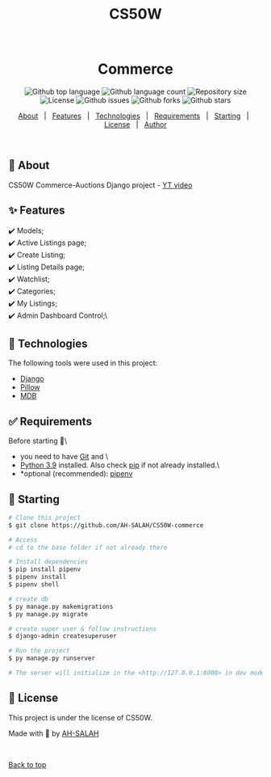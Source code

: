 <div align="center" id="top">
    <h1>CS50W</h1>

  &#xa0;

  <!-- <a href="https://commerce.netlify.app">Demo</a> -->
</div>

<h1 align="center">Commerce</h1>

<p align="center">
  <img alt="Github top language" src="https://img.shields.io/github/languages/top/AH-SALAH/CS50W-commerce?color=56BEB8">

  <img alt="Github language count" src="https://img.shields.io/github/languages/count/AH-SALAH/CS50W-commerce?color=56BEB8">

  <img alt="Repository size" src="https://img.shields.io/github/repo-size/AH-SALAH/CS50W-commerce?color=56BEB8">

  <img alt="License" src="https://img.shields.io/github/license/AH-SALAH/CS50W-commerce?color=56BEB8">

  <img alt="Github issues" src="https://img.shields.io/github/issues/AH-SALAH/CS50W-commerce?color=56BEB8" />

  <img alt="Github forks" src="https://img.shields.io/github/forks/AH-SALAH/CS50W-commerce?color=56BEB8" />

  <img alt="Github stars" src="https://img.shields.io/github/stars/AH-SALAH/CS50W-commerce?color=56BEB8" />
</p>

<!-- Status -->

<!-- <h4 align="center"> 
	🚧  Commerce 🚀 Under construction...  🚧
</h4> 

<hr> -->

<p align="center">
  <a href="#dart-about">About</a> &#xa0; | &#xa0; 
  <a href="#sparkles-features">Features</a> &#xa0; | &#xa0;
  <a href="#rocket-technologies">Technologies</a> &#xa0; | &#xa0;
  <a href="#white_check_mark-requirements">Requirements</a> &#xa0; | &#xa0;
  <a href="#checkered_flag-starting">Starting</a> &#xa0; | &#xa0;
  <a href="#memo-license">License</a> &#xa0; | &#xa0;
  <a href="https://github.com/AH-SALAH" target="_blank">Author</a>
</p>

<br>

## :dart: About ##

CS50W Commerce-Auctions Django project - [YT video](https://youtu.be/ThIoTQx49qs)

## :sparkles: Features ##

:heavy_check_mark: Models;\
:heavy_check_mark: Active Listings page;\
:heavy_check_mark: Create Listing;\
:heavy_check_mark: Listing Details page;\
:heavy_check_mark: Watchlist;\
:heavy_check_mark: Categories;\
:heavy_check_mark: My Listings;\
:heavy_check_mark: Admin Dashboard Control;\

## :rocket: Technologies ##

The following tools were used in this project:

- [Django](https://docs.djangoproject.com/)
- [Pillow](https://pypi.org/project/Pillow/)
- [MDB](https://mdbootstrap.com/)

## :white_check_mark: Requirements ##

Before starting :checkered_flag:\
- you need to have [Git](https://git-scm.com) and \
- [Python 3.9](https://www.python.org/) installed. Also check 
[pip](https://pypi.org/project/pip/) if not already installed.\
- *optional (recommended): [pipenv](https://pypi.org/project/pipenv/)

## :checkered_flag: Starting ##

```bash
# Clone this project
$ git clone https://github.com/AH-SALAH/CS50W-commerce

# Access
# cd to the base folder if not already there

# Install dependencies
$ pip install pipenv
$ pipenv install
$ pipenv shell

# create db
$ py manage.py makemigrations
$ py manage.py migrate

# create super user & follow instructions
$ django-admin createsuperuser

# Run the project
$ py manage.py runserver

# The server will initialize in the <http://127.0.0.1:8000> in dev mode
```

## :memo: License ##

This project is under the license of CS50W.


Made with :duck: by <a href="https://github.com/AH-SALAH" target="_blank">AH-SALAH</a>

&#xa0;

<a href="#top">Back to top</a>
